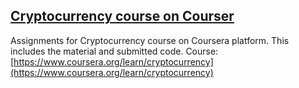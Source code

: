 ## [Cryptocurrency course on Courser](https://www.coursera.org/learn/cryptocurrency)

Assignments for Cryptocurrency course on Coursera platform. This includes the material and submitted code.
Course: [https://www.coursera.org/learn/cryptocurrency](https://www.coursera.org/learn/cryptocurrency)
